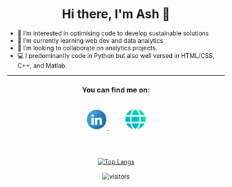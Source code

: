 
<div align="center">

 # Hi there, I'm Ash 👋 
</div> 

- 👀 I’m interested in optimising code to develop sustainable solutions
- 🌱 I’m currently learning web dev and data analytics
- 💞️ I’m looking to collaborate on analytics projects.
- 💻 I predominantly code in Python but also well versed in HTML/CSS, C++, and Matlab.

---

<div align="center">

 ### You can find me on:
 
 <br>

<a href="https://www.linkedin.com/in/aishwaryasahu/">
    <img alt="Aishwarya Sahu Linkedin" src="linkedin4.png" height=50px>
</a>
 &nbsp;&nbsp;&nbsp;&nbsp;&nbsp;&nbsp;&nbsp;&nbsp;
<a href="[https://github.io/asheshash](https://ashesash.github.io/)">
    <img alt="Aishwarya Sahu Portfolio" src="web.png" height=50px>
</a>

<br><br>

[![Top Langs](https://github-readme-stats.vercel.app/api/top-langs/?username=ashesash&layout=compact&theme=vue)](https://github.com/ashesash/github-readme-stats)
<br><br>
![visitors](https://visitor-badge.glitch.me/badge?page_id=page.id&left_color=teal&right_color=grey)

 </div>




<!---
ashesash/ashesash is a ✨ special ✨ repository because its `README.md` (this file) appears on your GitHub profile.
You can click the Preview link to take a look at your changes.
--->
